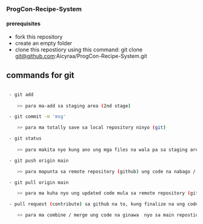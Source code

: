 ### ProgCon-Recipe-System
#### prerequisites
- fork this repository
- create an empty folder
- clone this repostiory using this command: git clone git@github.com:Aicyraa/ProgCon-Recipe-System.git

 ## commands for git  
```bash
 
 - git add 
    
    >> para ma-add sa staging area (2nd stage)

 - git commit -m 'msg' 

    >> para ma totally save sa local repository ninyo (git)

 - git status
    
    >> para makita nyo kung ano ung mga files na wala pa sa staging area (2nd stage),  e.g mga kagagawa lang na file or mga nabagong file

 - git push origin main

    >> para mapunta sa remote repository (github) ung code na nabago / ginawa ninyo

 - git pull origin main

    >> para ma kuha nyo ung updated code mula sa remote repository (github) papunta local repository (git)

 - pull request (contribute) sa github na to, kung finalize na ung code dun kayo mag pull request.

    >> para ma combine / merge ung code na ginawa  nyo sa main repostiory 


```